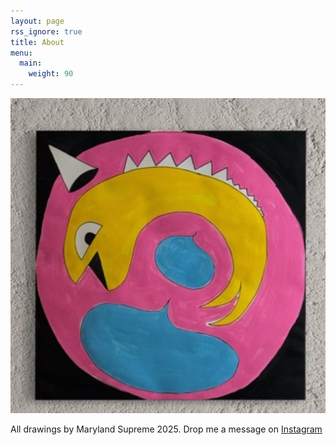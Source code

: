 ```yaml
---
layout: page
rss_ignore: true
title: About
menu:
  main:
    weight: 90
---
```


![Maryland Supreme](./maryland-supreme-wip.JPG)

All drawings by Maryland Supreme 2025. Drop me a message on [Instagram](https://www.instagram.com/marylandsupreme/)